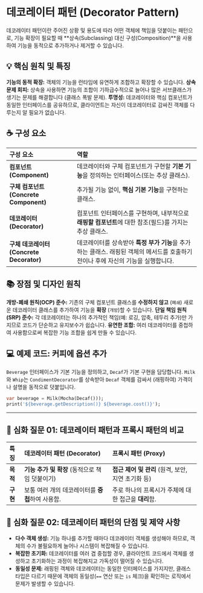 # 데코레이터 패턴 (Decorator Pattern)

데코레이터 패턴이란 주어진 상황 및 용도에 따라 어떤 객체에 책임을 덧붙이는 패턴으로, 기능 확장이 필요할 때 **상속(Subclassing) 대신 구성(Composition)**을 사용하여 기능을 동적으로 추가하거나 제거할 수 있습니다.

## 💡 핵심 원칙 및 특징

**기능의 동적 확장:** 객체의 기능을 런타임에 유연하게 조합하고 확장할 수 있습니다.
**상속 문제 회피:** 상속을 사용하면 기능의 조합이 기하급수적으로 늘어나 많은 서브클래스가 생기는 문제를 해결합니다 (클래스 폭발 문제).
**투명성:** 데코레이터와 핵심 컴포넌트가 동일한 인터페이스를 공유하므로, 클라이언트는 자신이 데코레이터로 감싸진 객체를 다루는지 알 필요가 없습니다.

## ☕️ 구성 요소

| 구성 요소 | 역할 |
| :--- | :--- |
| **컴포넌트 (Component)** | 데코레이터와 구체 컴포넌트가 구현할 **기본 기능**을 정의하는 인터페이스(또는 추상 클래스). |
| **구체 컴포넌트 (Concrete Component)** | 추가될 기능 없이, **핵심 기본 기능**을 구현하는 클래스. |
| **데코레이터 (Decorator)** | 컴포넌트 인터페이스를 구현하며, 내부적으로 **래핑할 컴포넌트**에 대한 참조(필드)를 가지는 추상 클래스. |
| **구체 데코레이터 (Concrete Decorator)** | 데코레이터를 상속받아 **특정 부가 기능**을 추가하는 클래스. 래핑된 객체의 메서드를 호출하기 전이나 후에 자신의 기능을 실행합니다. |

## 📚 장점 및 디자인 원칙

**개방-폐쇄 원칙(OCP) 준수:** 기존의 구체 컴포넌트 클래스를 **수정하지 않고** (`폐쇄`) 새로운 데코레이터 클래스를 추가하여 기능을 **확장** (`개방`)할 수 있습니다.
**단일 책임 원칙(SRP) 준수:** 각 데코레이터는 하나의 추가적인 책임(예: 로깅, 압축, 테두리 추가)만 가지므로 코드가 단순하고 유지보수가 쉽습니다.
**유연한 조합:** 여러 데코레이터를 중첩하여 사용함으로써 복잡한 기능 조합을 쉽게 만들 수 있습니다.

## 💻 예제 코드: 커피에 옵션 추가

`Beverage` 인터페이스가 기본 기능을 정의하고, `Decaf`가 기본 구현을 담당합니다. `Milk`와 `Whip`는 `CondimentDecorator`를 상속받아 `Decaf` 객체를 감싸서 (래핑하여) 가격이나 설명을 동적으로 덧붙입니다.

```dart
var beverage = Milk(Mocha(Decaf()));
print('${beverage.getDescription()} ${beverage.cost()}');
```

-----

## 🤔 심화 질문 01: 데코레이터 패턴과 프록시 패턴의 비교

| 특징 | 데코레이터 패턴 (Decorator) | 프록시 패턴 (Proxy) |
| :--- | :--- | :--- |
| **목적** | **기능 추가 및 확장** (동적으로 책임 덧붙이기) | **접근 제어 및 관리** (원격, 보안, 지연 초기화 등) |
| **구현** | 보통 여러 개의 데코레이터를 **중첩**하여 사용함. | 주로 하나의 프록시가 주체에 대한 접근을 **대리**함. |

## 🤔 심화 질문 02: 데코레이터 패턴의 단점 및 제약 사항

  * **다수 객체 생성:** 기능 하나를 추가할 때마다 데코레이터 객체를 생성해야 하므로, 객체의 수가 불필요하게 늘어나 시스템이 복잡해질 수 있습니다.
  * **복잡한 초기화:** 데코레이터를 여러 겹 중첩할 경우, 클라이언트 코드에서 객체를 생성하고 초기화하는 과정이 복잡해지고 가독성이 떨어질 수 있습니다.
  * **동일성 문제:** 래핑된 객체와 데코레이터는 동일한 인터페이스를 가지지만, 클래스 타입은 다르기 때문에 객체의 동일성(`==` 연산 또는 `is` 체크)을 확인하는 로직에서 문제가 발생할 수 있습니다.